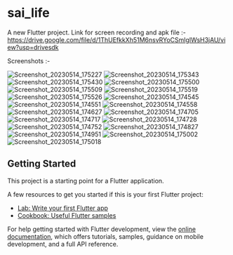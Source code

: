 # sai_life

A new Flutter project.
Link for screen recording and apk file :-
https://drive.google.com/file/d/1ThUEfkkXh51M6nsvRYoCSmlgIWsH3jAU/view?usp=drivesdk

Screenshots :-

![Screenshot_20230514_175227](https://github.com/ShreeyashThorat/flutter_sai_life_chemist_medicine_app/assets/120039092/06436972-c87f-4d0d-9031-0a7e24b3b88a)
![Screenshot_20230514_175343](https://github.com/ShreeyashThorat/flutter_sai_life_chemist_medicine_app/assets/120039092/d96d44c1-c14e-4d9b-aa91-b8e4bfdcda23)
![Screenshot_20230514_175430](https://github.com/ShreeyashThorat/flutter_sai_life_chemist_medicine_app/assets/120039092/e57a541d-5c4c-44e4-8259-c2700522381c)
![Screenshot_20230514_175500](https://github.com/ShreeyashThorat/flutter_sai_life_chemist_medicine_app/assets/120039092/b9144a85-be96-4ca3-b0c2-ffe27ca77be9)
![Screenshot_20230514_175509](https://github.com/ShreeyashThorat/flutter_sai_life_chemist_medicine_app/assets/120039092/2ff458b4-3a52-441d-995d-731e79aa0199)
![Screenshot_20230514_175519](https://github.com/ShreeyashThorat/flutter_sai_life_chemist_medicine_app/assets/120039092/c4fa6c99-ae0e-4b0a-ae5a-59a3a2dee192)
![Screenshot_20230514_175526](https://github.com/ShreeyashThorat/flutter_sai_life_chemist_medicine_app/assets/120039092/445389a9-63b1-42b8-b3cc-340f735f72fc)
![Screenshot_20230514_174545](https://github.com/ShreeyashThorat/flutter_sai_life_chemist_medicine_app/assets/120039092/ccdae9dd-68a4-4c69-a31d-7c2054fc75df)
![Screenshot_20230514_174551](https://github.com/ShreeyashThorat/flutter_sai_life_chemist_medicine_app/assets/120039092/59df8347-8975-4dd3-8641-f693b390f338)
![Screenshot_20230514_174558](https://github.com/ShreeyashThorat/flutter_sai_life_chemist_medicine_app/assets/120039092/0e2efb56-fd07-4c90-8098-d8f8bc8a3cbe)
![Screenshot_20230514_174627](https://github.com/ShreeyashThorat/flutter_sai_life_chemist_medicine_app/assets/120039092/46b3fda0-830b-4d13-937b-4c61fcb413c0)
![Screenshot_20230514_174705](https://github.com/ShreeyashThorat/flutter_sai_life_chemist_medicine_app/assets/120039092/08fb4001-89ca-4a15-aeab-02ebcb1e815c)
![Screenshot_20230514_174717](https://github.com/ShreeyashThorat/flutter_sai_life_chemist_medicine_app/assets/120039092/1c6429d4-3847-4234-8ee8-db4e268a5f00)
![Screenshot_20230514_174728](https://github.com/ShreeyashThorat/flutter_sai_life_chemist_medicine_app/assets/120039092/f768a645-1a74-4ee4-86aa-6a53c7da6b80)
![Screenshot_20230514_174752](https://github.com/ShreeyashThorat/flutter_sai_life_chemist_medicine_app/assets/120039092/38b4e778-1688-472d-8097-80ea87a0180b)
![Screenshot_20230514_174827](https://github.com/ShreeyashThorat/flutter_sai_life_chemist_medicine_app/assets/120039092/86087e9a-5952-4499-8050-c306ad2ebe0f)
![Screenshot_20230514_174951](https://github.com/ShreeyashThorat/flutter_sai_life_chemist_medicine_app/assets/120039092/ee248ea6-ef36-4f0e-b305-daf38f8c809b)
![Screenshot_20230514_175002](https://github.com/ShreeyashThorat/flutter_sai_life_chemist_medicine_app/assets/120039092/f603b8a4-1cec-42e9-b06f-84ea9b4bc9b7)
![Screenshot_20230514_175018](https://github.com/ShreeyashThorat/flutter_sai_life_chemist_medicine_app/assets/120039092/f614c942-1fdc-4fa4-b35f-03f9ad26b027)

## Getting Started

This project is a starting point for a Flutter application.

A few resources to get you started if this is your first Flutter project:

- [Lab: Write your first Flutter app](https://docs.flutter.dev/get-started/codelab)
- [Cookbook: Useful Flutter samples](https://docs.flutter.dev/cookbook)

For help getting started with Flutter development, view the
[online documentation](https://docs.flutter.dev/), which offers tutorials,
samples, guidance on mobile development, and a full API reference.
